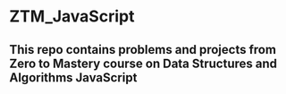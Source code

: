 # ZTM_JavaScript
## This repo contains problems and projects from Zero to Mastery course on Data Structures and Algorithms JavaScript
